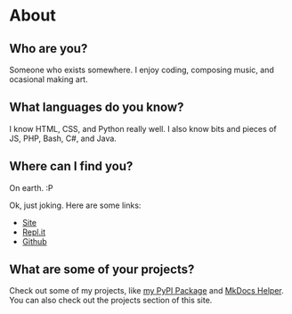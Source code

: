 # About

## Who are you?
Someone who exists somewhere. I enjoy coding, composing music, and ocasional making art.

## What languages do you know?
I know HTML, CSS, and Python really well. I also know bits and pieces of JS, PHP, Bash, C#, and Java.

## Where can I find you?
On earth. :P

Ok, just joking. Here are some links:

- [Site](https://bd103.github.io)
- [Repl.it](https://repl.it)
- [Github](https://github.com/BD103)

## What are some of your projects?
Check out some of my projects, like [my PyPI Package](package/index.md) and [MkDocs Helper](https://mkdocs-helper.bd103.repl.co). You can also check out the projects section of this site.